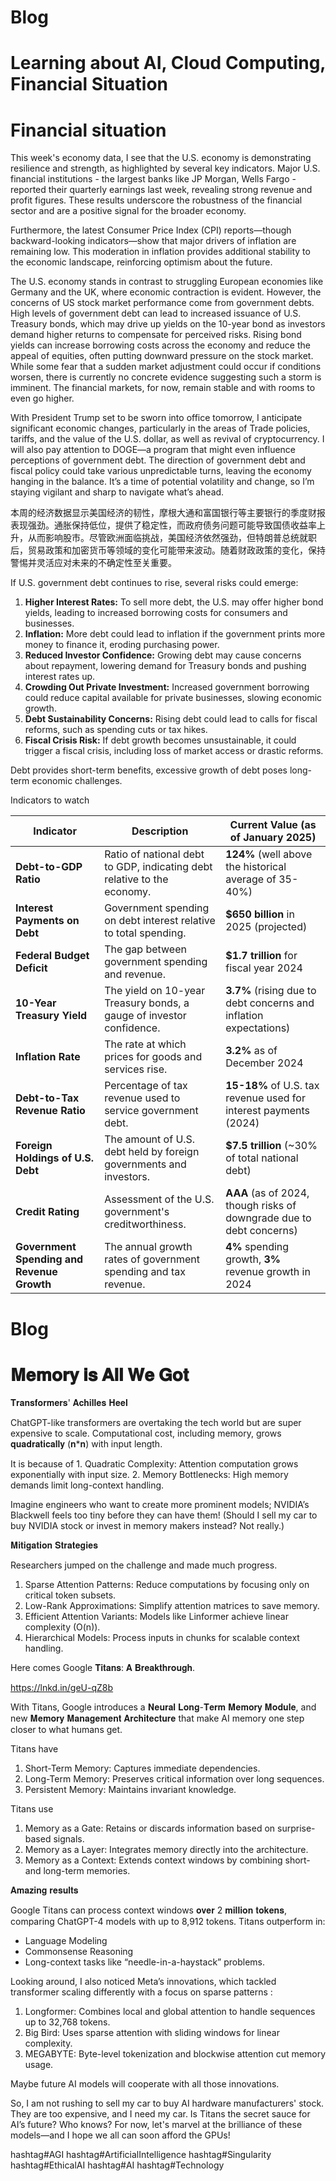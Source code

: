 # Blog
# Learning about AI, Cloud Computing, Financial Situation



# Financial situation 

This week's economy data, I see that the U.S. economy is demonstrating resilience and strength, as highlighted by several key indicators. Major U.S. financial institutions - the largest banks like JP Morgan, Wells Fargo - reported their quarterly earnings last week, revealing strong revenue and profit figures. These results underscore the robustness of the financial sector and are a positive signal for the broader economy.

Furthermore, the latest Consumer Price Index (CPI) reports—though backward-looking indicators—show that major drivers of inflation are remaining low. This moderation in inflation provides additional stability to the economic landscape, reinforcing optimism about the future.

The U.S. economy stands in contrast to struggling European economies like Germany and the UK, where economic contraction is evident. However, the concerns of US stock market performance come from government debts. High levels of government debt can lead to increased issuance of U.S. Treasury bonds, which may drive up yields on the 10-year bond as investors demand higher returns to compensate for perceived risks. Rising bond yields can increase borrowing costs across the economy and reduce the appeal of equities, often putting downward pressure on the stock market. While some fear that a sudden market adjustment could occur if conditions worsen, there is currently no concrete evidence suggesting such a storm is imminent. The financial markets, for now, remain stable and with rooms to even go higher. 

With President Trump set to be sworn into office tomorrow, I anticipate significant economic changes, particularly in the areas of Trade policies, tariffs, and the value of the U.S. dollar, as well as revival of cryptocurrency. I will also pay attention to DOGE—a program that might even influence perceptions of government debt. The direction of government debt and fiscal policy could take various unpredictable turns, leaving the economy hanging in the balance. It’s a time of potential volatility and change, so I’m staying vigilant and sharp to navigate what’s ahead.


本周的经济数据显示美国经济的韧性，摩根大通和富国银行等主要银行的季度财报表现强劲。通胀保持低位，提供了稳定性，而政府债务问题可能导致国债收益率上升，从而影响股市。尽管欧洲面临挑战，美国经济依然强劲，但特朗普总统就职后，贸易政策和加密货币等领域的变化可能带来波动。随着财政政策的变化，保持警惕并灵活应对未来的不确定性至关重要。


If U.S. government debt continues to rise, several risks could emerge:

1. **Higher Interest Rates:** To sell more debt, the U.S. may offer higher bond yields, leading to increased borrowing costs for consumers and businesses.
2. **Inflation:** More debt could lead to inflation if the government prints more money to finance it, eroding purchasing power.
3. **Reduced Investor Confidence:** Growing debt may cause concerns about repayment, lowering demand for Treasury bonds and pushing interest rates up.
4. **Crowding Out Private Investment:** Increased government borrowing could reduce capital available for private businesses, slowing economic growth.
5. **Debt Sustainability Concerns:** Rising debt could lead to calls for fiscal reforms, such as spending cuts or tax hikes.
6. **Fiscal Crisis Risk:** If debt growth becomes unsustainable, it could trigger a fiscal crisis, including loss of market access or drastic reforms.

Debt provides short-term benefits, excessive growth of debt poses long-term economic challenges.

Indicators to watch

| **Indicator**                        | **Description**                                                       | **Current Value (as of January 2025)**                              |
|--------------------------------------|-----------------------------------------------------------------------|---------------------------------------------------------------------|
| **Debt-to-GDP Ratio**                | Ratio of national debt to GDP, indicating debt relative to the economy. | **124%** (well above the historical average of 35-40%)              |
| **Interest Payments on Debt**        | Government spending on debt interest relative to total spending.      | **$650 billion** in 2025 (projected)                                |
| **Federal Budget Deficit**           | The gap between government spending and revenue.                      | **$1.7 trillion** for fiscal year 2024                              |
| **10-Year Treasury Yield**           | The yield on 10-year Treasury bonds, a gauge of investor confidence.   | **3.7%** (rising due to debt concerns and inflation expectations)   |
| **Inflation Rate**                   | The rate at which prices for goods and services rise.                 | **3.2%** as of December 2024                                        |
| **Debt-to-Tax Revenue Ratio**        | Percentage of tax revenue used to service government debt.            | **15-18%** of U.S. tax revenue used for interest payments (2024)    |
| **Foreign Holdings of U.S. Debt**    | The amount of U.S. debt held by foreign governments and investors.    | **$7.5 trillion** (~30% of total national debt)                     |
| **Credit Rating**                    | Assessment of the U.S. government's creditworthiness.                 | **AAA** (as of 2024, though risks of downgrade due to debt concerns)|
| **Government Spending and Revenue Growth** | The annual growth rates of government spending and tax revenue.   | **4%** spending growth, **3%** revenue growth in 2024                |



# Blog

# 𝐌𝐞𝐦𝐨𝐫𝐲 𝐢𝐬 𝐀𝐥𝐥 𝐖𝐞 𝐆𝐨𝐭

𝐓𝐫𝐚𝐧𝐬𝐟𝐨𝐫𝐦𝐞𝐫𝐬' 𝐀𝐜𝐡𝐢𝐥𝐥𝐞𝐬 𝐇𝐞𝐞𝐥

ChatGPT-like transformers are overtaking the tech world but are super expensive to scale. Computational cost, including memory, grows 𝐪𝐮𝐚𝐝𝐫𝐚𝐭𝐢𝐜𝐚𝐥𝐥𝐲 (𝐧*𝐧) with input length. 

It is because of 1. Quadratic Complexity: Attention computation grows exponentially with input size. 2. Memory Bottlenecks: High memory demands limit long-context handling.

Imagine engineers who want to create more prominent models; NVIDIA’s Blackwell feels too tiny before they can have them! (Should I sell my car to buy NVIDIA stock or invest in memory makers instead? Not really.)

𝐌𝐢𝐭𝐢𝐠𝐚𝐭𝐢𝐨𝐧 𝐒𝐭𝐫𝐚𝐭𝐞𝐠𝐢𝐞𝐬

Researchers jumped on the challenge and made much progress. 
1. Sparse Attention Patterns: Reduce computations by focusing only on critical token subsets.
2. Low-Rank Approximations: Simplify attention matrices to save memory.
3. Efficient Attention Variants: Models like Linformer achieve linear complexity \(O(n)\).
4. Hierarchical Models: Process inputs in chunks for scalable context handling.

Here comes Google 𝐓𝐢𝐭𝐚𝐧𝐬: 𝐀 𝐁𝐫𝐞𝐚𝐤𝐭𝐡𝐫𝐨𝐮𝐠𝐡. 

https://lnkd.in/geU-qZ8b

With Titans, Google introduces a 𝐍𝐞𝐮𝐫𝐚𝐥 𝐋𝐨𝐧𝐠-𝐓𝐞𝐫𝐦 𝐌𝐞𝐦𝐨𝐫𝐲 𝐌𝐨𝐝𝐮𝐥𝐞, and new 𝐌𝐞𝐦𝐨𝐫𝐲 𝐌𝐚𝐧𝐚𝐠𝐞𝐦𝐞𝐧𝐭 𝐀𝐫𝐜𝐡𝐢𝐭𝐞𝐜𝐭𝐮𝐫𝐞 that make AI memory one step closer to what humans get. 

Titans have
1. Short-Term Memory: Captures immediate dependencies.
2. Long-Term Memory: Preserves critical information over long sequences.
3. Persistent Memory: Maintains invariant knowledge.

Titans use
1. Memory as a Gate: Retains or discards information based on surprise-based signals.
2. Memory as a Layer: Integrates memory directly into the architecture.
3. Memory as a Context: Extends context windows by combining short- and long-term memories.

𝐀𝐦𝐚𝐳𝐢𝐧𝐠 𝐫𝐞𝐬𝐮𝐥𝐭𝐬

Google Titans can process context windows 𝐨𝐯𝐞𝐫 2 𝐦𝐢𝐥𝐥𝐢𝐨𝐧 𝐭𝐨𝐤𝐞𝐧𝐬, comparing ChatGPT-4 models with up to 8,912 tokens. Titans outperform in:
- Language Modeling
- Commonsense Reasoning
- Long-context tasks like “needle-in-a-haystack” problems.

Looking around, I also noticed Meta’s innovations, which tackled transformer scaling differently with a focus on sparse patterns :
1. Longformer: Combines local and global attention to handle sequences up to 32,768 tokens.
2. Big Bird: Uses sparse attention with sliding windows for linear complexity.
3. MEGABYTE: Byte-level tokenization and blockwise attention cut memory usage.

Maybe future AI models will cooperate with all those innovations. 

So, I am not rushing to sell my car to buy AI hardware manufacturers' stock. They are too expensive, and I need my car. Is Titans the secret sauce for AI’s future? Who knows? For now, let's marvel at the brilliance of these models—and I hope we all can soon afford the GPUs!

hashtag#AGI hashtag#ArtificialIntelligence hashtag#Singularity hashtag#EthicalAI hashtag#AI hashtag#Technology